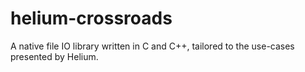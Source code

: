 # helium-crossroads
A native file IO library written in C and C++, tailored to the use-cases presented by Helium.
